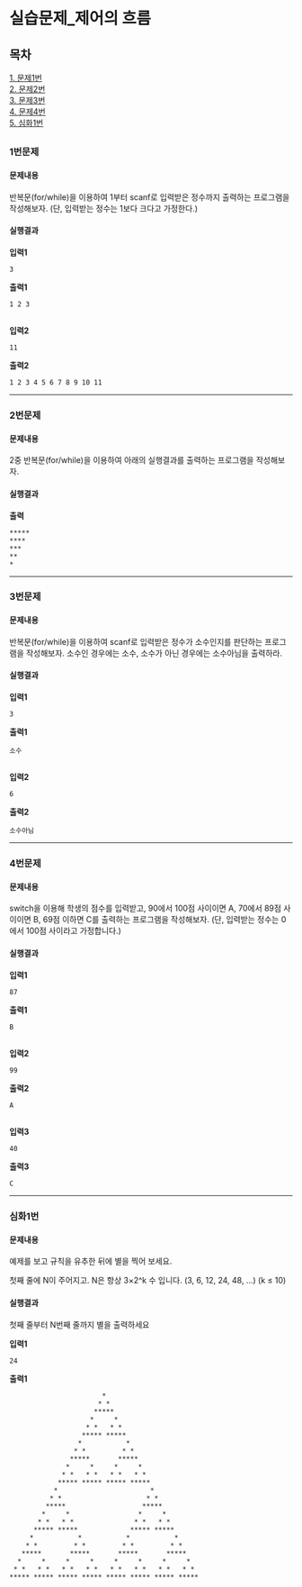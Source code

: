 # 실습문제_제어의 흐름
## 목차
[1. 문제1번](#1번문제)  
[2. 문제2번](#2번문제)  
[3. 문제3번](#3번문제)  
[4. 문제4번](#4번문제)  
[5. 심화1번](#심화1번)  

##
### 1번문제
#### 문제내용
반복문(for/while)을 이용하여 1부터 scanf로 입력받은 정수까지 출력하는 프로그램을 작성해보자. (단, 입력받는 정수는 1보다 크다고 가정한다.)
#### 실행결과
**입력1**
```
3
```
**출력1**
```
1 2 3
```
##
**입력2**
```
11
```
**출력2**
```
1 2 3 4 5 6 7 8 9 10 11
```
-----------
### 2번문제
#### 문제내용
2중 반복문(for/while)을 이용하여 아래의 실행결과를 출력하는 프로그램을 작성해보자.
#### 실행결과
**출력**
```
*****
****
***
**
*
```
-----------
### 3번문제
#### 문제내용
반복문(for/while)을 이용하여 scanf로 입력받은 정수가 소수인지를 판단하는 프로그램을 작성해보자. 소수인 경우에는 소수, 소수가 아닌 경우에는 소수아님을 출력하라.
#### 실행결과
**입력1**
```
3
```
**출력1**
```
소수
```
##
**입력2**
```
6
```
**출력2**
```
소수아님
```
-----------
### 4번문제
#### 문제내용
switch을 이용해 학생의 점수를 입력받고, 90에서 100점 사이이면 A, 70에서 89점 사이이면 B, 69점 이하면 C를 출력하는 프로그램을 작성해보자. (단, 입력받는 정수는 0에서 100점 사이라고 가정합니다.)
#### 실행결과
**입력1**
```
87
```
**출력1**
```
B
```
##
**입력2**
```
99
```
**출력2**
```
A
```
##
**입력3**
```
40
```
**출력3**
```
C
```
-----------
### 심화1번
#### 문제내용
예제를 보고 규칙을 유추한 뒤에 별을 찍어 보세요.

첫째 줄에 N이 주어지고. N은 항상 3×2^k 수 입니다. (3, 6, 12, 24, 48, ...) (k ≤ 10)
#### 실행결과
첫째 줄부터 N번째 줄까지 별을 출력하세요

**입력1**
```
24
```
**출력1**
```
                       *                        
                      * *                       
                     *****                      
                    *     *                     
                   * *   * *                    
                  ***** *****                   
                 *           *                  
                * *         * *                 
               *****       *****                
              *     *     *     *               
             * *   * *   * *   * *              
            ***** ***** ***** *****             
           *                       *            
          * *                     * *           
         *****                   *****          
        *     *                 *     *         
       * *   * *               * *   * *        
      ***** *****             ***** *****       
     *           *           *           *      
    * *         * *         * *         * *     
   *****       *****       *****       *****    
  *     *     *     *     *     *     *     *   
 * *   * *   * *   * *   * *   * *   * *   * *  
***** ***** ***** ***** ***** ***** ***** *****
```
